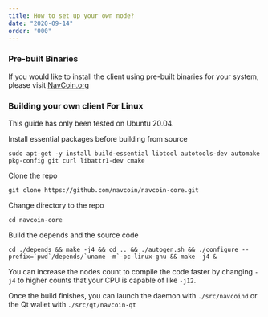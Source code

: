 ```yaml
---
title: How to set up your own node?
date: "2020-09-14"
order: "000"
---
```


### Pre-built Binaries

If you would like to install the client using pre-built binaries for your system, please visit [NavCoin.org](https://navcoin.org/en/wallets/#download-core)

### Building your own client For Linux

This guide has only been tested on Ubuntu 20.04.

Install essential packages before building from source

```
sudo apt-get -y install build-essential libtool autotools-dev automake pkg-config git curl libattr1-dev cmake
```

Clone the repo

```
git clone https://github.com/navcoin/navcoin-core.git
```

Change directory to the repo

```
cd navcoin-core
```

Build the depends and the source code

```
cd ./depends && make -j4 && cd .. && ./autogen.sh && ./configure --prefix=`pwd`/depends/`uname -m`-pc-linux-gnu && make -j4 &
```

You can increase the nodes count to compile the code faster by changing `-j4` to higher counts that your CPU is capable of like `-j12`.

Once the build finishes, you can launch the daemon with `./src/navcoind` or the Qt wallet with `./src/qt/navcoin-qt`

